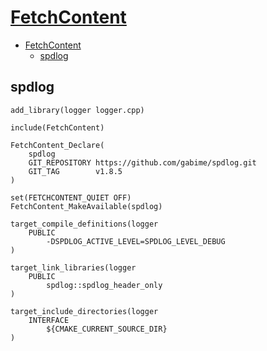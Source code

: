 # [FetchContent](https://cmake.org/cmake/help/latest/module/FetchContent.html)

- [FetchContent](#fetchcontent)
  - [spdlog](#spdlog)

## spdlog

    add_library(logger logger.cpp)

    include(FetchContent)

    FetchContent_Declare(
        spdlog
        GIT_REPOSITORY https://github.com/gabime/spdlog.git
        GIT_TAG        v1.8.5
    )

    set(FETCHCONTENT_QUIET OFF)
    FetchContent_MakeAvailable(spdlog)

    target_compile_definitions(logger
        PUBLIC
            -DSPDLOG_ACTIVE_LEVEL=SPDLOG_LEVEL_DEBUG
    )

    target_link_libraries(logger
        PUBLIC
            spdlog::spdlog_header_only
    )

    target_include_directories(logger
        INTERFACE
            ${CMAKE_CURRENT_SOURCE_DIR}
    )
